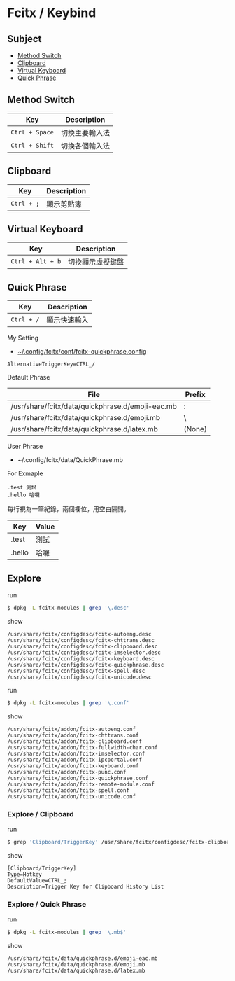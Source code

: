 
# Fcitx / Keybind


## Subject

* [Method Switch](#method-switch)
* [Clipboard](#clipboard)
* [Virtual Keyboard](#virtual-keyboard)
* [Quick Phrase](#quick-phrase)


## Method Switch

| Key | Description |
| --- | --- |
| `Ctrl + Space` | 切換主要輸入法 |
| `Ctrl + Shift` | 切換各個輸入法 |


## Clipboard

| Key | Description |
| --- | --- |
| `Ctrl + ;` | 顯示剪貼簿 |


## Virtual Keyboard

| Key | Description |
| --- | --- |
| `Ctrl + Alt + b` | 切換顯示虛擬鍵盤 |


## Quick Phrase

| Key | Description |
| --- | --- |
| `Ctrl + /` | 顯示快速輸入 |

My Setting

* [~/.config/fcitx/conf/fcitx-quickphrase.config](config/fcitx/conf/fcitx-quickphrase.config)

```
AlternativeTriggerKey=CTRL_/
```

Default Phrase

| File | Prefix |
| --- | --- |
| /usr/share/fcitx/data/quickphrase.d/emoji-eac.mb | : |
| /usr/share/fcitx/data/quickphrase.d/emoji.mb | \ |
| /usr/share/fcitx/data/quickphrase.d/latex.mb | (None) |

User Phrase

* ~/.config/fcitx/data/QuickPhrase.mb

For Exmaple

```
.test 測試
.hello 哈囉
```

每行視為一筆紀錄，兩個欄位，用空白隔開。

| Key | Value |
| --- | --- |
| .test | 測試 |
| .hello | 哈囉 |

## Explore

run

``` sh
$ dpkg -L fcitx-modules | grep '\.desc'
```

show

```
/usr/share/fcitx/configdesc/fcitx-autoeng.desc
/usr/share/fcitx/configdesc/fcitx-chttrans.desc
/usr/share/fcitx/configdesc/fcitx-clipboard.desc
/usr/share/fcitx/configdesc/fcitx-imselector.desc
/usr/share/fcitx/configdesc/fcitx-keyboard.desc
/usr/share/fcitx/configdesc/fcitx-quickphrase.desc
/usr/share/fcitx/configdesc/fcitx-spell.desc
/usr/share/fcitx/configdesc/fcitx-unicode.desc
```

run

``` sh
$ dpkg -L fcitx-modules | grep '\.conf'
```

show

```
/usr/share/fcitx/addon/fcitx-autoeng.conf
/usr/share/fcitx/addon/fcitx-chttrans.conf
/usr/share/fcitx/addon/fcitx-clipboard.conf
/usr/share/fcitx/addon/fcitx-fullwidth-char.conf
/usr/share/fcitx/addon/fcitx-imselector.conf
/usr/share/fcitx/addon/fcitx-ipcportal.conf
/usr/share/fcitx/addon/fcitx-keyboard.conf
/usr/share/fcitx/addon/fcitx-punc.conf
/usr/share/fcitx/addon/fcitx-quickphrase.conf
/usr/share/fcitx/addon/fcitx-remote-module.conf
/usr/share/fcitx/addon/fcitx-spell.conf
/usr/share/fcitx/addon/fcitx-unicode.conf
```


### Explore / Clipboard

run

``` sh
$ grep 'Clipboard/TriggerKey' /usr/share/fcitx/configdesc/fcitx-clipboard.desc -A 4
```

show

```
[Clipboard/TriggerKey]
Type=Hotkey
DefaultValue=CTRL_;
Description=Trigger Key for Clipboard History List
```

### Explore / Quick Phrase

run

``` sh
$ dpkg -L fcitx-modules | grep '\.mb$'
```

show

```
/usr/share/fcitx/data/quickphrase.d/emoji-eac.mb
/usr/share/fcitx/data/quickphrase.d/emoji.mb
/usr/share/fcitx/data/quickphrase.d/latex.mb
```
